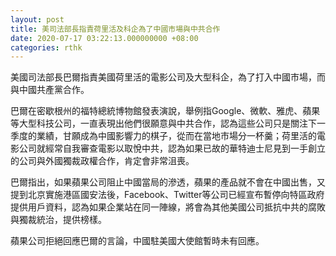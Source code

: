```yaml
---
layout: post
title: 美司法部長指責荷里活及科企為了中國市場與中共合作
date: 2020-07-17 03:22:13.000000000 +08:00
categories: rthk
---
```


美國司法部長巴爾指責美國荷里活的電影公司及大型科企，為了打入中國巿場，而與中國共產黨合作。

巴爾在密歇根州的福特總統博物館發表演說，舉例指Google、微軟、雅虎、蘋果等大型科技公司，一直表現出他們很願意與中共合作，認為這些公司只是關注下一季度的業績，甘願成為中國影響力的棋子，從而在當地市場分一杯羹；荷里活的電影公司就經常自我審查電影以取悅中共，認為如果已故的華特迪士尼見到一手創立的公司與外國獨裁政權合作，肯定會非常沮喪。

巴爾指出，如果蘋果公司阻止中國當局的滲透，蘋果的產品就不會在中國出售，又提到北京實施港區國安法後，Facebook、Twitter等公司已經宣布暫停向特區政府提供用戶資料，認為如果企業站在同一陣線，將會為其他美國公司抵抗中共的腐敗與獨裁統治，提供榜樣。

蘋果公司拒絕回應巴爾的言論，中國駐美國大使館暫時未有回應。
